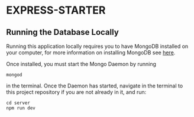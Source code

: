 # EXPRESS-STARTER

## Running the Database Locally

Running this application locally requires you to have MongoDB installed on your computer, for more information on installing MongoDB see [here](https://docs.mongodb.com/manual/installation/).

Once installed, you must start the Mongo Daemon by running

```
mongod
```

in the terminal. Once the Daemon has started, navigate in the terminal to this project repository if you are not already in it, and run:

```
cd server
npm run dev
```